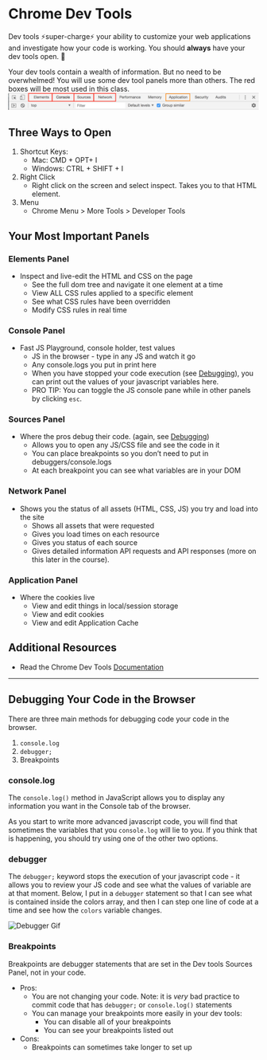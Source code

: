 # Chrome Dev Tools

Dev tools ⚡super-charge⚡ your ability to customize your web applications and investigate how your code is working. You should **always** have your dev tools open. 👀

Your dev tools contain a wealth of information. But no need to be overwhelmed! You will use some dev tool panels more than others. The red boxes will be most used in this class.
![Dev Tools Top Level](../images/dev-tools-panels.png)


## Three Ways to Open
1. Shortcut Keys:
    - Mac: CMD + OPT+ I
    - Windows: CTRL + SHIFT + I
1. Right Click
    - Right click on the screen and select inspect. Takes you to that HTML element.
1. Menu
    - Chrome Menu > More Tools > Developer Tools

## Your Most Important Panels

### Elements Panel
- Inspect and live-edit the HTML and CSS on the page
  - See the full dom tree and navigate it one element at a time
  - View ALL CSS rules applied to a specific element
  - See what CSS rules have been overridden
  - Modify CSS rules in real time

### Console Panel
- Fast JS Playground, console holder, test values
  - JS in the browser - type in any JS and watch it go
  - Any console.logs you put in print here
  - When you have stopped your code execution (see [Debugging](#debugging)), you can print out the values of your javascript variables here.
  - PRO TIP: You can toggle the JS console pane while in other panels by clicking `esc`.

### Sources Panel
- Where the pros debug their code. (again, see [Debugging](#debugging))
  - Allows you to open any JS/CSS file and see the code in it
  - You can place breakpoints so you don’t need to put in debuggers/console.logs
  - At each breakpoint you can see what variables are in your DOM

### Network Panel
- Shows you the status of all assets (HTML, CSS, JS) you try and load into the site
  - Shows all assets that were requested
  - Gives you load times on each resource
  - Gives you status of each source
  - Gives detailed information API requests and API responses (more on this later in the course).

### Application Panel
- Where the cookies live
  - View and edit things in local/session storage
  - View and edit cookies
  - View and edit Application Cache

## Additional Resources
- Read the Chrome Dev Tools [Documentation](https://developers.google.com/web/tools/chrome-devtools/)

----

## <a name="debugging"></a>Debugging Your Code in the Browser

There are three main methods for debugging code your code in the browser.
1. `console.log`
1. `debugger;`
1. Breakpoints

### console.log

The `console.log()` method in JavaScript allows you to display any information you want in the Console tab of the browser.

As you start to write more advanced javascript code, you will find that sometimes the variables that you `console.log` will lie to you. If you think that is happening, you should try using one of the other two options.

### debugger

The `debugger;` keyword stops the execution of your javascript code - it allows you to review your JS code and see what the values of variable are at that moment. Below, I put in a `debugger` statement so that I can see what is contained inside the colors array, and then I can step one line of code at a time and see how the `colors` variable changes.

![Debugger Gif](../images/debugger-statement.gif)

### Breakpoints

Breakpoints are debugger statements that are set in the Dev tools Sources Panel, not in your code.
  - Pros:
    - You are not changing your code. Note: it is *very* bad practice to commit code that has `debugger;` or `console.log()` statements
    - You can manage your breakpoints more easily in your dev tools:
      - You can disable all of your breakpoints
      - You can see your breakpoints listed out
  - Cons:
    - Breakpoints can sometimes take longer to set up